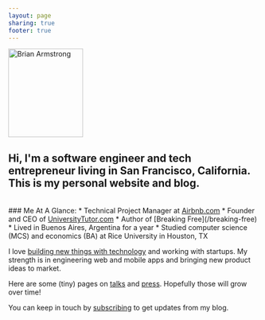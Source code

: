 ```yaml
---
layout: page
sharing: true
footer: true
---
```



<div class="thumbnail pull-right" style="width: 150px; height: 178px;"><img src="/images/brian_armstrong.png" alt="Brian Armstrong" width='150' height='178'></div>

## Hi, I'm a software engineer and tech entrepreneur living in San Francisco, California.  This is my personal website and blog.

<br/>
### Me At A Glance:
* Technical Project Manager at <a href="http://www.airbnb.com" target="_blank">Airbnb.com</a>
* Founder and CEO of <a href="http://www.universitytutor.com" target="_blank">UniversityTutor.com</a>
* Author of [Breaking Free](/breaking-free)
* Lived in Buenos Aires, Argentina for a year
* Studied computer science (MCS) and economics (BA) at Rice University in Houston, TX

I love <a href="/projects">building new things with technology</a> and working with startups.  My strength is in engineering web and mobile apps and bringing new product ideas to market.

Here are some (tiny) pages on [talks](/talks) and [press](/press).  Hopefully those will grow over time!

You can keep in touch by <a href="#" onclick="window.open('http://feedburner.google.com/fb/a/mailverify?uri=brianarmstrong/vTOG','FeedBurner','menubar=no,width=600,height=600,toolbar=no'); return false;">subscribing</a> to get updates from my blog.